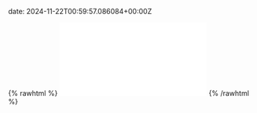 date: 2024-11-22T00:59:57.086084+00:00Z


{% rawhtml %}
<embed src="./test.com-http.html" type="text/html">
{% /rawhtml %}